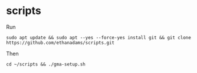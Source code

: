 # scripts
Run
```
sudo apt update && sudo apt --yes --force-yes install git && git clone https://github.com/ethanadams/scripts.git
```
Then
```
cd ~/scripts && ./gma-setup.sh
```
